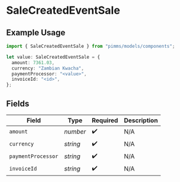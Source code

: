 # SaleCreatedEventSale

## Example Usage

```typescript
import { SaleCreatedEventSale } from "pimms/models/components";

let value: SaleCreatedEventSale = {
  amount: 7361.03,
  currency: "Zambian Kwacha",
  paymentProcessor: "<value>",
  invoiceId: "<id>",
};
```

## Fields

| Field              | Type               | Required           | Description        |
| ------------------ | ------------------ | ------------------ | ------------------ |
| `amount`           | *number*           | :heavy_check_mark: | N/A                |
| `currency`         | *string*           | :heavy_check_mark: | N/A                |
| `paymentProcessor` | *string*           | :heavy_check_mark: | N/A                |
| `invoiceId`        | *string*           | :heavy_check_mark: | N/A                |